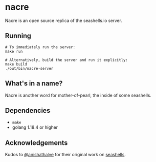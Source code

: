 # nacre

Nacre is an open source replica of the seashells.io server.

## Running

```
# To immediately run the server:
make run

# Alternatively, build the server and run it explicitly:
make build
./out/bin/nacre-server
```

## What's in a name?

Nacre is another word for mother-of-pearl, the inside of some seashells.

## Dependencies

- `make`
- golang 1.18.4 or higher

## Acknowledgements

Kudos to [@anishathalye](https://github.com/anishathalye) for their original work on [seashells](seashells.io).
